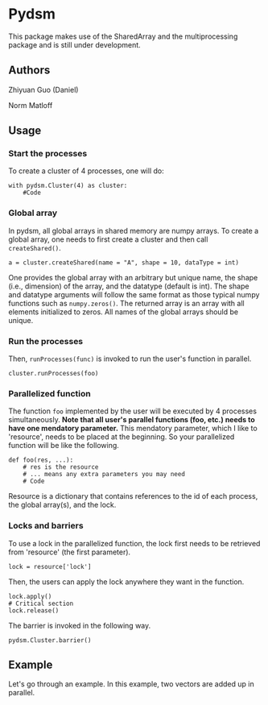# Pydsm

This package makes use of the SharedArray and the multiprocessing package 
and is still under development.

## Authors

Zhiyuan Guo (Daniel)

Norm Matloff


## Usage


### Start the processes

To create a cluster of 4 processes, one will do:

```
with pydsm.Cluster(4) as cluster:
    #Code
```

### Global array

In pydsm, all global arrays in shared memory are numpy arrays. 
To create a global array, one needs to first create a cluster and then call 
`createShared()`.

```
a = cluster.createShared(name = "A", shape = 10, dataType = int)
```

One provides the global array with an arbitrary but unique name, 
the shape (i.e., dimension) of the array, and the datatype (default is int).
The shape and datatype arguments will follow the same format as those typical 
numpy functions such as `numpy.zeros()`. The returned array is an array with
all elements initialized to zeros. All names of the global arrays should be 
unique.

### Run the processes
Then, `runProcesses(func)` is invoked 
to run the user's function in parallel.

```
cluster.runProcesses(foo)
```


### Parallelized function

The function `foo` implemented by the user will be executed by 4 processes simultaneously. **Note that all user's parallel functions (foo, etc.) 
needs to have one mendatory parameter.**
This mendatory parameter, which I like to 'resource',
needs to be placed at the beginning.
So your parallelized function will be like the following.

```
def foo(res, ...):
	# res is the resource
	# ... means any extra parameters you may need
	# Code
```

Resource is a dictionary that contains references to the id of each
process, the global array(s), and the lock.


### Locks and barriers

To use a lock in the parallelized function,
the lock first needs to be retrieved from
'resource' (the first parameter).

```
lock = resource['lock']
```

Then, the users can apply the lock anywhere
they want in the function.

```
lock.apply()
# Critical section
lock.release()
```

The barrier is invoked in the following way.

```
pydsm.Cluster.barrier()
```

## Example
Let's go through an example. 
In this example, two vectors are added up in parallel.

